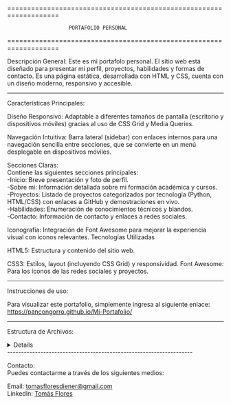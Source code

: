 ===================================================================

                        PORTAFOLIO PERSONAL
                        
===================================================================

Descripción General:
Este es mi portafolo personal. El sitio web está diseñado para presentar mi perfil, proyectos, habilidades y formas de contacto. Es una página estática, desarrollada con HTML y CSS, cuenta con un diseño moderno, responsivo y accesible.

-------------------------------------------------------------------

Características Principales:

Diseño Responsivo: Adaptable a diferentes tamaños de pantalla (escritorio y dispositivos móviles) gracias al uso de CSS Grid y Media Queries.

Navegación Intuitiva: Barra lateral (sidebar) con enlaces internos para una navegación sencilla entre secciones, que se convierte en un menú desplegable en dispositivos móviles.

Secciones Claras: <br>
Contiene las siguientes secciones principales:<br>
-Inicio: Breve presentación y foto de perfil.<br>
-Sobre mí: Información detallada sobre mi formación académica y cursos.<br>
-Proyectos: Listado de proyectos categorizados por tecnología (Python, HTML/CSS) con enlaces a GitHub y demostraciones en vivo.<br>
-Habilidades: Enumeración de conocimientos técnicos y blandos.<br>
-Contacto: Información de contacto y enlaces a redes sociales.<br>

Iconografía: Integración de Font Awesome para mejorar la experiencia visual con iconos relevantes.
Tecnologías Utilizadas

HTML5: Estructura y contenido del sitio web.

CSS3: Estilos, layout (incluyendo CSS Grid) y responsividad.
Font Awesome: Para los íconos de las redes sociales y proyectos.

-------------------------------------------------------------------

Instrucciones de uso:

Para visualizar este portafolio, simplemente ingresa al siguiente enlace: https://pancongorro.github.io/Mi-Portafolio/

-------------------------------------------------------------------

Estructura de Archivos:
<details>
├── index.html <br>
├── css/ <br>
│    └── style.css <br>
└── assets/ <br>
&nbsp;&nbsp;   └── img/ <br>
&nbsp;&nbsp;&nbsp;&nbsp;&nbsp;└── TomasFlores.jpg 
</details>
-------------------------------------------------------------------

Contacto:<br>
Puedes contactarme a través de los siguientes medios:

Email: tomasfloresdiener@gmail.com<br>
LinkedIn: [Tomás Flores](https://www.linkedin.com/in/tomás-flores-3a8516266/)
